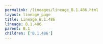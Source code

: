 ```yaml
---
permalink: /lineages/lineage_B.1.486.html
layout: lineage_page
title: Lineage B.1.486
lineage: B.1.486
parent: B.1
children: ['B.1.486']
---
```

